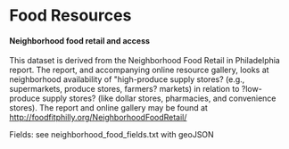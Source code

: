 # Food Resources

#### Neighborhood food retail and access
This dataset is derived from the Neighborhood Food Retail in Philadelphia report. The report, and accompanying online resource gallery, looks at neighborhood availability of "high-produce supply stores? (e.g., supermarkets, produce stores, farmers? markets) in relation to ?low-produce supply stores? (like dollar stores, pharmacies, and convenience stores). The report and online gallery may be found at http://foodfitphilly.org/NeighborhoodFoodRetail/


Fields: see neighborhood_food_fields.txt
with geoJSON